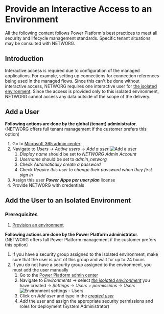 # Provide an Interactive Access to an Environment
All the following content follows Power Platform's best practices to meet all security and lifecycle management standards. Specific tenant situations may be consulted with NETWORG.

## Introduction
Interactive access is required due to configuration of the managed applications. For example, setting up connections for connection references being used in the managed flows. Since this can't be done without interactive access, NETWORG requires one interactive user for [the isolated environment](./provision-an-environment.md). Since the access is provided only to this isolated environment, NETWORG cannot access any data outside of the scope of the delivery.

## Add a User
**Following actions are done by the global (tenant) administrator**. (NETWORG offers full tenant management if the customer prefers this option)

1. Go to [Microsoft 365 admin center](https://admin.microsoft.com/)
1. Navigate to *Users* -> *Active users* -> *Add a user*
![Add a user](/.attachments/developer-guide/applications/onboarding/provide-an-interactive-access-to-an-environment/add-a-user.png)
   1. *Display name* should be set to *NETWORG Admin Account*
   1. *Username* should be set to *admin_networg*
   1. Check *Automatically create a password*
   1. Check *Require this user to change their password when they first sign in*
1. Assign this user ***Power Apps per user plan*** license
1. Provide NETWORG with credentials

## Add the User to an Isolated Environment
### Prerequisites
1. [Provision an environment](./provision-an-environment.md)

**Following actions are done by the Power Platform administrator**. (NETWORG offers full Power Platform management if the customer prefers this option)

1. If you have a security group assigned to the isolated environment, make sure that the user is part of this group and wait for up to 24 hours
1. If you do not have a security group assigned to the environment, you must add the user manually
   1. Go to the [Power Platform admin center](https://admin.powerplatform.microsoft.com/)
   1. Navigate to *Environments* -> select *[the isolated environment](./provision-an-environment)* you have created -> *Settings* -> *Users + permissions* -> *Users*
   ![Environment settings - Users](/.attachments/developer-guide/applications/onboarding/provide-an-interactive-access-to-an-environment/settings-users.png)
   1. Click on *Add user* and type in the *[created user](#add-a-user)*
   1. *Add* the user and assign the appropriate security permissions and roles for deployment (System Administrator)